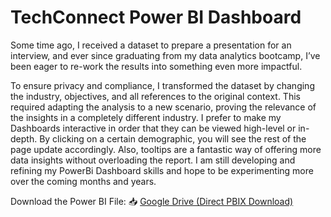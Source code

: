 # TechConnect Power BI Dashboard

Some time ago, I received a dataset to prepare a presentation for an interview, and ever since graduating from my data analytics bootcamp, I’ve been eager to re-work the results into something even more impactful.

To ensure privacy and compliance, I transformed the dataset by changing the industry, objectives, and all references to the original context. This required adapting the analysis to a new scenario, proving the relevance of the insights in a completely different industry.
I prefer to make my Dashboards interactive in order that they can be viewed high-level or in-depth. By clicking on a certain demographic, you will see the rest of the page update accordingly. 
Also, tooltips are a fantastic way of offering more data insights without overloading the report. 
I am still developing and refining my PowerBi Dashboard skills and hope to be experimenting more over the coming months and years. 

Download the Power BI File: 
📥 [Google Drive (Direct PBIX Download)](https://drive.google.com/uc?export=download&id=1kZQQun6Lcv6nneoZTaWwSttUfS63bzq-)

